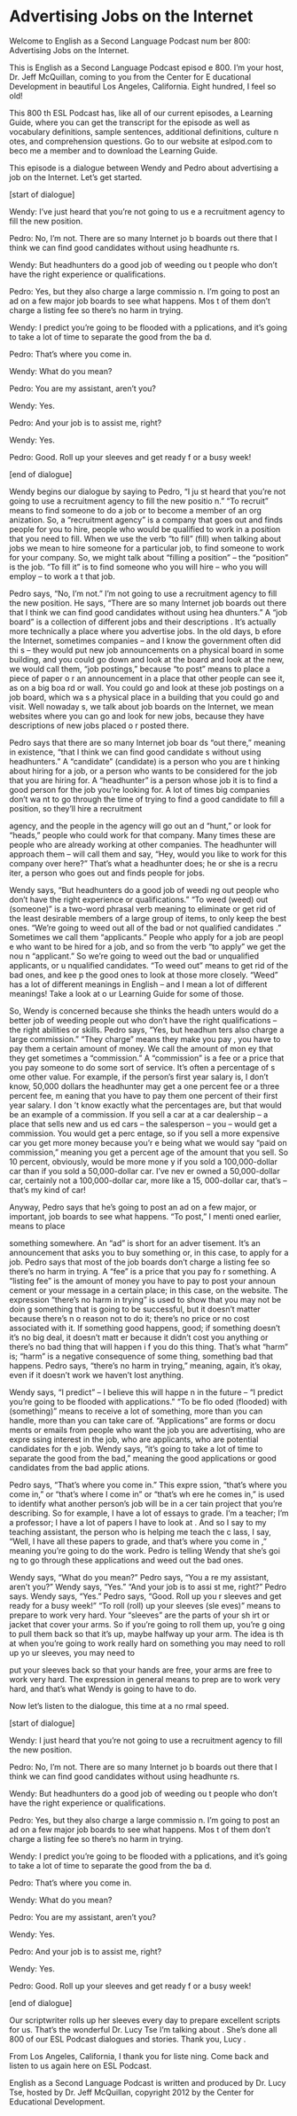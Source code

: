 # Advertising Jobs on the Internet

Welcome to English as a Second Language Podcast num ber 800: Advertising Jobs on the Internet. 

This is English as a Second Language Podcast episod e 800.  I’m your host, Dr. Jeff McQuillan, coming to you from the Center for E ducational Development in beautiful Los Angeles, California.  Eight hundred, I feel so old!   

This 800 th  ESL Podcast has, like all of our current episodes,  a Learning Guide, where you can get the transcript for the episode as  well as vocabulary definitions, sample sentences, additional definitions, culture n otes, and comprehension questions.  Go to our website at eslpod.com to beco me a member and to download the Learning Guide. 

This episode is a dialogue between Wendy and Pedro about advertising a job on the Internet.  Let’s get started. 

[start of dialogue] 

Wendy:  I’ve just heard that you’re not going to us e a recruitment agency to fill the new position. 

Pedro:  No, I’m not.  There are so many Internet jo b boards out there that I think we can find good candidates without using headhunte rs.   

Wendy:  But headhunters do a good job of weeding ou t people who don’t have the right experience or qualifications. 

Pedro:  Yes, but they also charge a large commissio n.  I’m going to post an ad on a few major job boards to see what happens.  Mos t of them don’t charge a listing fee so there’s no harm in trying.   

Wendy:  I predict you’re going to be flooded with a pplications, and it’s going to take a lot of time to separate the good from the ba d.   

Pedro:  That’s where you come in.   

Wendy:  What do you mean?   

Pedro:  You are my assistant, aren’t you?   

Wendy:  Yes. 

Pedro:  And your job is to assist me, right? 

Wendy:  Yes. 

Pedro:  Good.  Roll up your sleeves and get ready f or a busy week! 

[end of dialogue] 

Wendy begins our dialogue by saying to Pedro, “I ju st heard that you’re not going to use a recruitment agency to fill the new positio n.”  “To recruit” means to find someone to do a job or to become a member of an org anization.  So, a “recruitment agency” is a company that goes out and  finds people for you to hire, people who would be qualified to work in a position  that you need to fill.  When we use the verb “to fill” (fill) when talking about  jobs we mean to hire someone for a particular job, to find someone to work for your company.  So, we might talk about “filling a position” – the “position” is the job.  “To fill it” is to find someone who you will hire – who you will employ – to work a t that job. 

Pedro says, “No, I’m not.”  I’m not going to use a recruitment agency to fill the new position.  He says, “There are so many Internet  job boards out there that I think we can find good candidates without using hea dhunters.”  A “job board” is a collection of different jobs and their descriptions .  It’s actually more technically a place where you advertise jobs.  In the old days, b efore the Internet, sometimes companies – and I know the government often did thi s – they would put new job announcements on a physical board in some building,  and you could go down and look at the board and look at the new, we would  call them, “job postings,” because “to post” means to place a piece of paper o r an announcement in a place that other people can see it, as on a big boa rd or wall.  You could go and look at these job postings on a job board, which wa s a physical place in a building that you could go and visit.  Well nowaday s, we talk about job boards on the Internet, we mean websites where you can go and  look for new jobs, because they have descriptions of new jobs placed o r posted there. 

Pedro says that there are so many Internet job boar ds “out there,” meaning in existence, “that I think we can find good candidate s without using headhunters.” A “candidate” (candidate) is a person who you are t hinking about hiring for a job, or a person who wants to be considered for the job that you are hiring for.  A “headhunter” is a person whose job it is to find a good person for the job you’re looking for.  A lot of times big companies don’t wa nt to go through the time of trying to find a good candidate to fill a position,  so they’ll hire a recruitment  

agency, and the people in the agency will go out an d “hunt,” or look for “heads,” people who could work for that company.  Many times  these are people who are already working at other companies.  The headhunter  will approach them – will call them and say, “Hey, would you like to work for  this company over here?” That’s what a headhunter does; he or she is a recru iter, a person who goes out and finds people for jobs. 

Wendy says, “But headhunters do a good job of weedi ng out people who don’t have the right experience or qualifications.”  “To weed (weed) out (someone)” is a two-word phrasal verb meaning to eliminate or get  rid of the least desirable members of a large group of items, to only keep the  best ones.  “We’re going to weed out all of the bad or not qualified candidates .”  Sometimes we call them “applicants.”  People who apply for a job are peopl e who want to be hired for a job, and so from the verb “to apply” we get the nou n “applicant.”  So we’re going to weed out the bad or unqualified applicants, or u nqualified candidates.  “To weed out” means to get rid of the bad ones, and kee p the good ones to look at those more closely.  “Weed” has a lot of different meanings in English – and I mean a lot of different meanings!  Take a look at o ur Learning Guide for some of those. 

So, Wendy is concerned because she thinks the headh unters would do a better job of weeding people out who don’t have the right qualifications – the right abilities or skills.  Pedro says, “Yes, but headhun ters also charge a large commission.”  “They charge” means they make you pay , you have to pay them a certain amount of money.  We call the amount of mon ey that they get sometimes a “commission.”  A “commission” is a fee or a price  that you pay someone to do some sort of service.  It’s often a percentage of s ome other value.  For example, if the person’s first year salary is, I don’t know,  50,000 dollars the headhunter may get a one percent fee or a three percent fee, m eaning that you have to pay them one percent of their first year salary.  I don ’t know exactly what the percentages are, but that would be an example of a commission.  If you sell a car at a car dealership – a place that sells new and us ed cars – the salesperson – you – would get a commission.  You would get a perc entage, so if you sell a more expensive car you get more money because you’r e being what we would say “paid on commission,” meaning you get a percent age of the amount that you sell.  So 10 percent, obviously, would be more mone y if you sold a 100,000-dollar car than if you sold a 50,000-dollar car.  I’ve nev er owned a 50,000-dollar car, certainly not a 100,000-dollar car, more like a 15, 000-dollar car, that’s – that’s my kind of car! 

Anyway, Pedro says that he’s going to post an ad on  a few major, or important, job boards to see what happens.  “To post,” I menti oned earlier, means to place  

something somewhere.  An “ad” is short for an adver tisement.  It’s an announcement that asks you to buy something or, in this case, to apply for a job. Pedro says that most of the job boards don’t charge  a listing fee so there’s no harm in trying.  A “fee” is a price that you pay fo r something.  A “listing fee” is the amount of money you have to pay to post your announ cement or your message in a certain place; in this case, on the website.  The expression “there’s no harm in trying” is used to show that you may not be doin g something that is going to be successful, but it doesn’t matter because there’s n o reason not to do it; there’s no price or no cost associated with it.  If something good happens, good; if something doesn’t it’s no big deal, it doesn’t matt er because it didn’t cost you anything or there’s no bad thing that will happen i f you do this thing.  That’s what “harm” is; “harm” is a negative consequence of some thing, something bad that happens.  Pedro says, “there’s no harm in trying,” meaning, again, it’s okay, even if it doesn’t work we haven’t lost anything. 

Wendy says, “I predict” – I believe this will happe n in the future – “I predict you’re going to be flooded with applications.”  “To be flo oded (flooded) with (something)” means to receive a lot of something, more than you can handle, more than you can take care of.  “Applications” are forms or docu ments or emails from people who want the job you are advertising, who are expre ssing interest in the job, who are applicants, who are potential candidates for th e job.  Wendy says, “it’s going to take a lot of time to separate the good from the  bad,” meaning the good applications or good candidates from the bad applic ations.   

Pedro says, “That’s where you come in.”  This expre ssion, “that’s where you come in,” or “that’s where I come in” or “that’s wh ere he comes in,” is used to identify what another person’s job will be in a cer tain project that you’re describing.  So for example, I have a lot of essays  to grade.  I’m a teacher; I’m a professor; I have a lot of papers I have to look at .  And so I say to my teaching assistant, the person who is helping me teach the c lass, I say, “Well, I have all these papers to grade, and that’s where you come in ,” meaning you’re going to do the work.  Pedro is telling Wendy that she’s goi ng to go through these applications and weed out the bad ones. 

Wendy says, “What do you mean?”  Pedro says, “You a re my assistant, aren’t you?”  Wendy says, “Yes.”  “And your job is to assi st me, right?” Pedro says. Wendy says, “Yes.”  Pedro says, “Good.  Roll up you r sleeves and get ready for a busy week!”  “To roll (roll) up your sleeves (sle eves)” means to prepare to work very hard.  Your “sleeves” are the parts of your sh irt or jacket that cover your arms.  So if you’re going to roll them up, you’re g oing to pull them back so that it’s up, maybe halfway up your arm.  The idea is th at when you’re going to work really hard on something you may need to roll up yo ur sleeves, you may need to  

put your sleeves back so that your hands are free, your arms are free to work very hard.  The expression in general means to prep are to work very hard, and that’s what Wendy is going to have to do. 

Now let’s listen to the dialogue, this time at a no rmal speed. 

[start of dialogue] 

Wendy:  I just heard that you’re not going to use a  recruitment agency to fill the new position. 

Pedro:  No, I’m not.  There are so many Internet jo b boards out there that I think we can find good candidates without using headhunte rs.   

Wendy:  But headhunters do a good job of weeding ou t people who don’t have the right experience or qualifications. 

Pedro:  Yes, but they also charge a large commissio n.  I’m going to post an ad on a few major job boards to see what happens.  Mos t of them don’t charge a listing fee so there’s no harm in trying.   

Wendy:  I predict you’re going to be flooded with a pplications, and it’s going to take a lot of time to separate the good from the ba d.   

Pedro:  That’s where you come in.   

Wendy:  What do you mean?   

Pedro:  You are my assistant, aren’t you?   

Wendy:  Yes. 

Pedro:  And your job is to assist me, right? 

Wendy:  Yes. 

Pedro:  Good.  Roll up your sleeves and get ready f or a busy week! 

[end of dialogue] 

 Our scriptwriter rolls up her sleeves every day to prepare excellent scripts for us. That’s the wonderful Dr. Lucy Tse I’m talking about .  She’s done all 800 of our ESL Podcast dialogues and stories.  Thank you, Lucy .   

From Los Angeles, California, I thank you for liste ning.  Come back and listen to us again here on ESL Podcast. 

English as a Second Language Podcast is written and  produced by Dr. Lucy Tse, hosted by Dr. Jeff McQuillan, copyright 2012 by the  Center for Educational Development.

